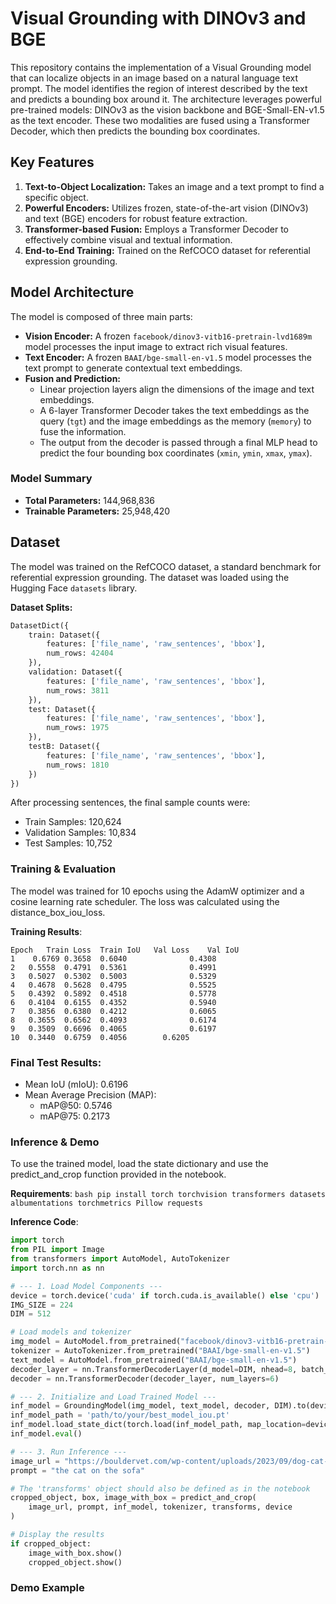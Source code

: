 # Visual Grounding with DINOv3 and BGE

This repository contains the implementation of a Visual Grounding model that can localize objects in an image based on a natural language text prompt. The model identifies the region of interest described by the text and predicts a bounding box around it. The architecture leverages powerful pre-trained models: DINOv3 as the vision backbone and BGE-Small-EN-v1.5 as the text encoder. These two modalities are fused using a Transformer Decoder, which then predicts the bounding box coordinates.

## Key Features
1. **Text-to-Object Localization:** Takes an image and a text prompt to find a specific object.
2. **Powerful Encoders:** Utilizes frozen, state-of-the-art vision (DINOv3) and text (BGE) encoders for robust feature extraction.
3. **Transformer-based Fusion:** Employs a Transformer Decoder to effectively combine visual and textual information.
4. **End-to-End Training:** Trained on the RefCOCO dataset for referential expression grounding.

## Model Architecture
The model is composed of three main parts:

- **Vision Encoder:** A frozen `facebook/dinov3-vitb16-pretrain-lvd1689m` model processes the input image to extract rich visual features.
- **Text Encoder:** A frozen `BAAI/bge-small-en-v1.5` model processes the text prompt to generate contextual text embeddings.
- **Fusion and Prediction:**
  - Linear projection layers align the dimensions of the image and text embeddings.
  - A 6-layer Transformer Decoder takes the text embeddings as the query (`tgt`) and the image embeddings as the memory (`memory`) to fuse the information.
  - The output from the decoder is passed through a final MLP head to predict the four bounding box coordinates (`xmin`, `ymin`, `xmax`, `ymax`).

### Model Summary
- **Total Parameters:** 144,968,836  
- **Trainable Parameters:** 25,948,420

## Dataset
The model was trained on the RefCOCO dataset, a standard benchmark for referential expression grounding. The dataset was loaded using the Hugging Face `datasets` library.

**Dataset Splits:**
```python
DatasetDict({
    train: Dataset({
        features: ['file_name', 'raw_sentences', 'bbox'],
        num_rows: 42404
    }),
    validation: Dataset({
        features: ['file_name', 'raw_sentences', 'bbox'],
        num_rows: 3811
    }),
    test: Dataset({
        features: ['file_name', 'raw_sentences', 'bbox'],
        num_rows: 1975
    }),
    testB: Dataset({
        features: ['file_name', 'raw_sentences', 'bbox'],
        num_rows: 1810
    })
})
```
After processing sentences, the final sample counts were:
- Train Samples: 120,624
- Validation Samples: 10,834
- Test Samples: 10,752

### Training & Evaluation

The model was trained for 10 epochs using the AdamW optimizer and a cosine learning rate scheduler. The loss was calculated using the distance_box_iou_loss.

**Training Results**:
```table
Epoch	Train Loss	Train IoU	Val Loss	Val IoU
1	 0.6769	0.3658	0.6040	            0.4308
2	0.5558	0.4791	0.5361	            0.4991
3	0.5027	0.5302	0.5003	            0.5329
4	0.4678	0.5628	0.4795	            0.5525
5	0.4392	0.5892	0.4518	            0.5778
6	0.4104	0.6155	0.4352	            0.5940
7	0.3856	0.6380	0.4212	            0.6065
8	0.3655	0.6562	0.4093	            0.6174
9	0.3509	0.6696	0.4065	            0.6197
10	0.3440	0.6759	0.4056	      0.6205
```
### Final Test Results:
- Mean IoU (mIoU): 0.6196
- Mean Average Precision (MAP):
  - mAP@50: 0.5746
  - mAP@75: 0.2173

### Inference & Demo
To use the trained model, load the state dictionary and use the predict_and_crop function provided in the notebook.

**Requirements**:
```bash pip install torch torchvision transformers datasets albumentations torchmetrics Pillow requests```

**Inference Code**:
```python
import torch
from PIL import Image
from transformers import AutoModel, AutoTokenizer
import torch.nn as nn

# --- 1. Load Model Components ---
device = torch.device('cuda' if torch.cuda.is_available() else 'cpu')
IMG_SIZE = 224
DIM = 512

# Load models and tokenizer
img_model = AutoModel.from_pretrained("facebook/dinov3-vitb16-pretrain-lvd1689m")
tokenizer = AutoTokenizer.from_pretrained("BAAI/bge-small-en-v1.5")
text_model = AutoModel.from_pretrained("BAAI/bge-small-en-v1.5")
decoder_layer = nn.TransformerDecoderLayer(d_model=DIM, nhead=8, batch_first=True)
decoder = nn.TransformerDecoder(decoder_layer, num_layers=6)

# --- 2. Initialize and Load Trained Model ---
inf_model = GroundingModel(img_model, text_model, decoder, DIM).to(device)
inf_model_path = 'path/to/your/best_model_iou.pt'
inf_model.load_state_dict(torch.load(inf_model_path, map_location=device))
inf_model.eval()

# --- 3. Run Inference ---
image_url = "https://bouldervet.com/wp-content/uploads/2023/09/dog-cat-coexistence-1024x683.jpg"
prompt = "the cat on the sofa"

# The 'transforms' object should also be defined as in the notebook
cropped_object, box, image_with_box = predict_and_crop(
    image_url, prompt, inf_model, tokenizer, transforms, device
)

# Display the results
if cropped_object:
    image_with_box.show()
    cropped_object.show()
```

### Demo Example

